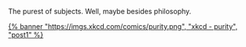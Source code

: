 ---
---

The purest of subjects. Well, maybe besides philosophy.

[{% banner "https://imgs.xkcd.com/comics/purity.png", "xkcd - purity", "post1" %}](https://xkcd.com/435/)
